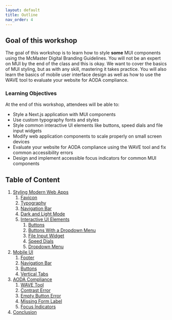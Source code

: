 ```yaml
---
layout: default
title: Outline
nav_order: 4
---
```


## Goal of this workshop

The goal of this workshop is to learn how to style **some** MUI components using the McMaster Digital Branding Guidelines. You will not be an expert on MUI by the end of the class and this is okay. We want to cover the basics of MUI styling, but as with any skill, mastering it takes practice. You will also learn the basics of mobile user interface design as well as how to use the WAVE tool to evaluate your website for AODA compliance.

### Learning Objectives

At the end of this workshop, attendees will be able to:

- Style a Next.js application with MUI components
- Use custom typography fonts and styles
- Style common interactive UI elements like buttons, speed dials and file input widgets
- Modify web application components to scale properly on small screen devices
- Evaluate your website for AODA compliance using the WAVE tool and fix common accessibility errors
- Design and implement accessible focus indicators for common MUI components

## Table of Content

1. [Styling Modern Web Apps](styling.md)
	1. [Favicon](favicon.md)
	2. [Typography](typography.md)
	3. [Navigation Bar](navigation-bar.md)
	4.  [Dark and Light Mode](dark-light-mode.md)
	5. [Interactive UI Elements](interactive-ui-elements.md)
		1. [Buttons](interactive-ui-elements.md#buttons)
		2. [Buttons With a Dropdown Menu](interactive-ui-elements.md#buttons-with-a-dropdown-menu)
		3. [File Input Widget](interactive-ui-elements.md#file-input-widget)
		4. [Speed Dials](interactive-ui-elements.md#speed-dials)
		5. [Dropdown Menu](interactive-ui-elements.md#dropdown-menu)
3. [Mobile UI](mobile-ui.md)
	1. [Footer](footer.md)
	2. [Navigation Bar](mobile-navbar.md)
	3. [Buttons](buttons.md)
	4. [Vertical Tabs](tabs.md) 
4. [AODA Compliance](aoda.md)
	1. [WAVE Tool](wave.md)
	2. [Contrast Error](contrast-error.md)
	3. [Empty Button Error](empty-button.md)
	4. [Missing Form Label](form-label.md)
	5. [Focus Indicators](focus-indicators.md)
5. [Conclusion](conclusion.md)
